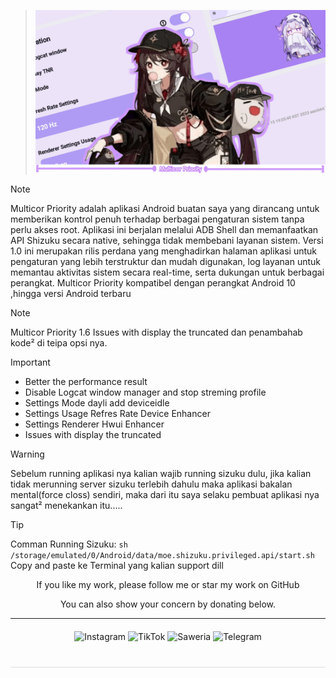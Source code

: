 > ![git text](/Multicor/img/IFS.png)


> [!NOTE]
> Multicor Priority adalah aplikasi Android buatan saya yang dirancang untuk memberikan kontrol penuh terhadap berbagai pengaturan sistem tanpa perlu akses root. Aplikasi ini berjalan melalui ADB Shell dan memanfaatkan API Shizuku secara native, sehingga tidak membebani layanan sistem. Versi 1.0 ini merupakan rilis perdana yang menghadirkan halaman aplikasi untuk pengaturan yang lebih terstruktur dan mudah digunakan, log layanan untuk memantau aktivitas sistem secara real-time, serta dukungan untuk berbagai perangkat. Multicor Priority kompatibel dengan perangkat Android 10 ,hingga versi Android terbaru

> [!NOTE]
> Multicor Priority 1.6
> Issues with display the truncated dan penambahab kode² di teipa opsi nya. 

> [!IMPORTANT]
> - Better the performance result
> - Disable Logcat window manager and stop streming profile
> - Settings Mode dayli add deviceidle
> - Settings Usage Refres Rate Device Enhancer
> - Settings Renderer Hwui Enhancer
> - Issues with display the truncated

> [!WARNING]
> Sebelum running aplikasi nya kalian wajib running sizuku dulu, jika kalian tidak merunning server sizuku terlebih dahulu maka aplikasi bakalan mental(force closs) sendiri, maka dari itu saya selaku pembuat aplikasi nya sangat² menekankan itu.....

> [!TIP]
> Comman Running Sizuku:
> `sh /storage/emulated/0/Android/data/moe.shizuku.privileged.api/start.sh`
> Copy and paste ke Terminal yang kalian support dill

<!-- Tambahkan ini di <head> HTML kamu -->
<div align="center">
  If you like my work, please follow me or star my work on GitHub
  
You can also show your concern by donating below.
<div align="center">
 </div>
<hr/>

  <div style="margin: 20px 0;">
    <a href="https://www.instagram.com/pai_calll?igsh=OGZnYmZ5OGdiMG9r" target="_blank" style="text-decoration: none;">
      <img src="https://img.shields.io/badge/-Instagram-red?style=for-the-badge&logo=instagram&logoColor=white" alt="Instagram">
    </a>
    <a href="https://www.tiktok.com/@pai.call" target="_blank" style="text-decoration: none;">
      <img src="https://img.shields.io/badge/-TikTok-black?style=for-the-badge&logo=tiktok&logoColor=white" alt="TikTok">
    </a>
    <a href="https://saweria.co/Uniccc" target="_blank" style="text-decoration: none;">
      <img src="https://img.shields.io/badge/-Saweria-yellow?style=for-the-badge&logo=saweria&logoColor=white" alt="Saweria">
    </a>
    <a href="https://t.me/Yeye_PID" target="_blank" style="text-decoration: none;">
      <img src="https://img.shields.io/badge/-Telegram-blue?style=for-the-badge&logo=telegram&logoColor=white" alt="Telegram">
    </a>
  </div>

  <hr style="border: none; height: 1px; background: #ddd; margin: 40px 0;">

</div>
